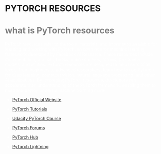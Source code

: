 
<h1>

**PYTORCH RESOURCES**

</h1>


<span style="color:grey">

<h1>what is PyTorch resources</h1>


 
 
<span style="color:white">   


PyTorch resources refer to the tools, materials, and information available for learning and working with PyTorch, an open-source machine learning framework developed by Facebook AI Research. These resources include documentation, tutorials, books, online courses, forums, pre-trained models, and utilities. PyTorch resources are designed to help users of all levels, from beginners to advanced researchers, learn how to use PyTorch for deep learning, computer vision, natural language processing, and other AI applications. By leveraging PyTorch resources, developers can accelerate their understanding of the PyTorch framework, enabling them to build and deploy powerful machine learning model






* [PyTorch Official Website](https://pytorch.org/)


* [PyTorch Tutorials](https://pytorch.org/tutorials/)

* [Udacity PyTorch Course](https://www.udacity.com/course/deep-learning-pytorch--ud188)

* [PyTorch Forums](https://discuss.pytorch.org/)
  
*  [PyTorch Hub](https://pytorch.org/hub/)
  
*  [PyTorch Lightning](https://www.pytorchlightning.ai/)
   



